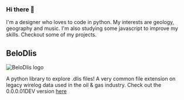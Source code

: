 ### Hi there 👋 

I'm a designer who loves to code in python.
My interests are geology, geography and music.
I'm also studying some javascript to improve my skills.
Checkout some of my projects.

## BeloDlis
![BeloDlis logo](https://github.com/MonumentoSoftware/BeloDlis/blob/be5137b84724f17a9d98aadcefdf338c4dce1204/logo.png)

A python library to explore .dlis files!
A very common file extension on legacy wirelog data used in the oil & gas industry.
Check out the 0.0.0.01DEV version [here](https://github.com/MonumentoSoftware/BeloDlis/)


